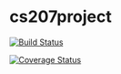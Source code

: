 # cs207project

[![Build Status](https://travis-ci.org/gitrdone4/cs207project.svg?branch=master)](https://travis-ci.org/gitrdone4/cs207project)

[![Coverage Status](https://coveralls.io/repos/github/gitrdone4/cs207project/badge.svg?branch=master)](https://coveralls.io/github/gitrdone4/cs207project?branch=master)